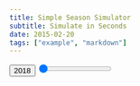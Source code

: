 ```yaml
---
title: Simple Season Simulator
subtitle: Simulate in Seconds
date: 2015-02-20
tags: ["example", "markdown"]
---
```





<button onclick="createStandings(2018)">2018</button>
<input type="range" min="1" max="200" value="1" class="slider" id="myRange" oninput="addGame(this.value)" onchange="addGame(this.value)">

<div class="row" id="leagueNL">
	
</div>
<div class="row" id="leagueAL">
	
</div>



